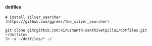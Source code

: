 #### dotfiles

```
# install silver_searcher (https://github.com/ggreer/the_silver_searcher)
```

```
git clone git@github.com:kirushanth-sakthivetpillai/dotfiles.git ~/dotfiles
ln -s ~/dotfiles/* ~/
```
